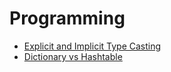 # Programming

- [Explicit and Implicit Type Casting](https://github.com/idanhuang/idanhuang.github.io/blob/master/article/Explicit%20and%20Implicit%20Type%20Casting.md)
- [Dictionary vs Hashtable](https://github.com/idanhuang/idanhuang.github.io/blob/master/article/Dictionary%20and%20Hashtable.md)
